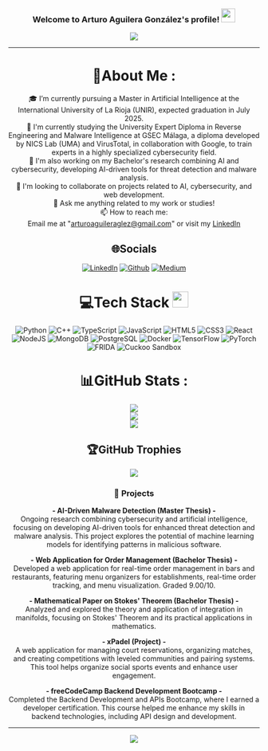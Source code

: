 <h3 align="center">
  Welcome to Arturo Aguilera González's profile!
  <img src="https://media.giphy.com/media/hvRJCLFzcasrR4ia7z/giphy.gif" width="28">
</h3>
<p align="center">
  <a href="https://github.com/arturoaguileraa"><img src="https://readme-typing-svg.herokuapp.com?color=%2336BCF7&center=true&vCenter=true&lines=Hi+%2C+welcome+to+my+Github+page;I+am+Arturo+Aguilera+González;I+am+a+Master+student+in+AI;Cybersecurity+enthusiast;Web+Dev;AI+Dev;Programming+Lover"></a>
</p>

---
<div align="center">
  
# 💫About Me :
🎓 I’m currently pursuing a Master in Artificial Intelligence at the International University of La Rioja (UNIR), expected graduation in July 2025.<br>
🌱 I'm currently studying the University Expert Diploma in Reverse Engineering and Malware Intelligence at GSEC Málaga, a diploma developed by NICS Lab (UMA) and VirusTotal, in collaboration with Google, to train experts in a highly specialized cybersecurity field.<br>
🔭 I'm also working on my Bachelor's research combining AI and cybersecurity, developing AI-driven tools for threat detection and malware analysis.<br>
👯 I'm looking to collaborate on projects related to AI, cybersecurity, and web development.<br>
💬 Ask me anything related to my work or studies!<br>
📫 How to reach me:  
Email me at "arturoaguileraglez@gmail.com" or visit my [LinkedIn](https://linkedin.com/in/arturoaguileraglez)


## 🌐Socials
[![LinkedIn](https://img.shields.io/badge/LinkedIn-%230077B5.svg?logo=linkedin&logoColor=white)](https://linkedin.com/in/arturoaguileraglez) [![Github](https://img.shields.io/badge/Github-%23000000.svg?logo=github&logoColor=white)](https://github.com/arturoaguileraa) [![Medium](https://img.shields.io/badge/Medium-12100E?logo=medium&logoColor=white)](https://medium.com/@arturoaguileraglez)

# 💻Tech Stack <img src = "https://media2.giphy.com/media/QssGEmpkyEOhBCb7e1/giphy.gif?cid=ecf05e47a0n3gi1bfqntqmob8g9aid1oyj2wr3ds3mg700bl&rid=giphy.gif" width = 32px> 
![Python](https://img.shields.io/badge/python-%233776AB.svg?style=for-the-badge&logo=python&logoColor=white) ![C++](https://img.shields.io/badge/cplusplus-%2300599C.svg?style=for-the-badge&logo=cplusplus&logoColor=white) ![TypeScript](https://img.shields.io/badge/typescript-%23007ACC.svg?style=for-the-badge&logo=typescript&logoColor=white) ![JavaScript](https://img.shields.io/badge/javascript-%23323330.svg?style=for-the-badge&logo=javascript&logoColor=%23F7DF1E) ![HTML5](https://img.shields.io/badge/html5-%23E34F26.svg?style=for-the-badge&logo=html5&logoColor=white) ![CSS3](https://img.shields.io/badge/css3-%231572B6.svg?style=for-the-badge&logo=css3&logoColor=white) ![React](https://img.shields.io/badge/react-%2361DAFB.svg?style=for-the-badge&logo=react&logoColor=white) ![NodeJS](https://img.shields.io/badge/node.js-6DA55F?style=for-the-badge&logo=node.js&logoColor=white) ![MongoDB](https://img.shields.io/badge/MongoDB-%234ea94b.svg?style=for-the-badge&logo=mongodb&logoColor=white) ![PostgreSQL](https://img.shields.io/badge/PostgreSQL-%23316192.svg?style=for-the-badge&logo=postgresql&logoColor=white) ![Docker](https://img.shields.io/badge/docker-%230db7ed.svg?style=for-the-badge&logo=docker&logoColor=white) ![TensorFlow](https://img.shields.io/badge/tensorflow-%23FF6F00.svg?style=for-the-badge&logo=tensorflow&logoColor=white) ![PyTorch](https://img.shields.io/badge/pytorch-%23EE4C2C.svg?style=for-the-badge&logo=pytorch&logoColor=white) ![FRIDA](https://img.shields.io/badge/FRIDA-%23E1211A.svg?style=for-the-badge&logo=frida&logoColor=white) ![Cuckoo Sandbox](https://img.shields.io/badge/cuckoo%20sandbox-%23FF4F00.svg?style=for-the-badge&logo=cuckoo%20sandbox&logoColor=white)

# 📊GitHub Stats :
![](https://github-readme-stats.vercel.app/api?username=arturoaguileraa&theme=radical&hide_border=false&include_all_commits=false&count_private=false)<br/>
![](https://github-readme-streak-stats.herokuapp.com/?user=arturoaguileraa&theme=radical&hide_border=false)<br/>
![](https://github-readme-stats.vercel.app/api/top-langs/?username=arturoaguileraa&theme=radical&hide_border=false&include_all_commits=false&count_private=false&layout=compact)

## 🏆GitHub Trophies
![](https://github-profile-trophy.vercel.app/?username=arturoaguileraa&theme=discord&no-frame=false&no-bg=false&margin-w=4)

### 🧪 Projects

 **- AI-Driven Malware Detection (Master Thesis) -**  
   Ongoing research combining cybersecurity and artificial intelligence, focusing on developing AI-driven tools for enhanced threat detection and malware analysis. This project explores the potential of machine learning models for identifying patterns in malicious software.

 **- Web Application for Order Management (Bachelor Thesis) -**  
   Developed a web application for real-time order management in bars and restaurants, featuring menu organizers for establishments, real-time order tracking, and menu visualization. Graded 9.00/10.

 **- Mathematical Paper on Stokes' Theorem (Bachelor Thesis) -**  
   Analyzed and explored the theory and application of integration in manifolds, focusing on Stokes' Theorem and its practical applications in mathematics.

 **- xPadel (Project) -**  
   A web application for managing court reservations, organizing matches, and creating competitions with leveled communities and pairing systems. This tool helps organize social sports events and enhance user engagement.

 **- freeCodeCamp Backend Development Bootcamp -**  
   Completed the Backend Development and APIs Bootcamp, where I earned a developer certification. This course helped me enhance my skills in backend technologies, including API design and development.

---
![](https://komarev.com/ghpvc/?username=arturoaguileraa&label=Visitors+Count&color=brightgreen)
</div>

